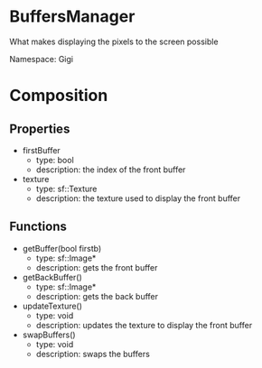 # BuffersManager
What makes displaying the pixels to the screen possible

Namespace: Gigi

# Composition
## Properties
- firstBuffer
    - type: bool
    - description: the index of the front buffer
- texture
    - type: sf::Texture
    - description: the texture used to display the front buffer

## Functions
- getBuffer(bool firstb)
    - type: sf::Image*
    - description: gets the front buffer
- getBackBuffer()
    - type: sf::Image*
    - description: gets the back buffer
- updateTexture()
    - type: void
    - description: updates the texture to display the front buffer
- swapBuffers()
    - type: void
    - description: swaps the buffers